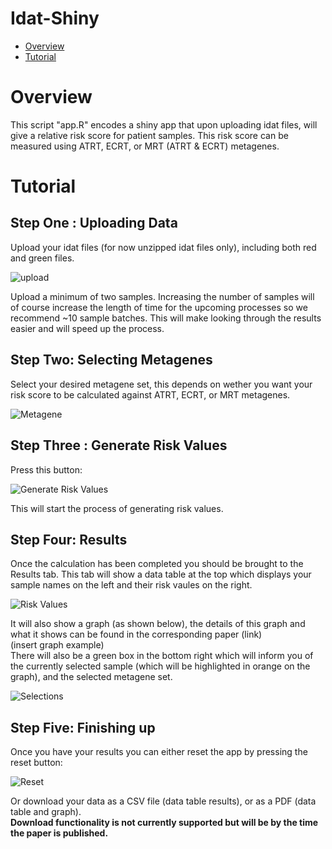 # Idat-Shiny


- [Overview](#overview)
- [Tutorial](#tutorial)


# Overview
This script "app.R" encodes a shiny app that upon uploading idat files, will give a relative risk score for patient samples. 
This risk score can be measured using ATRT, ECRT, or MRT (ATRT & ECRT) metagenes.

# Tutorial
## Step One : Uploading Data
Upload your idat files (for now unzipped idat files only), including both red and green files.  

![upload](https://github.com/hackingjpr/Idat-Shiny/blob/main/Tutorial/upload.png?raw=true)   

Upload a minimum of two samples. Increasing the number of samples will of course increase the length of time for the upcoming processes so we recommend ~10 sample batches. This will make looking through the results easier and will speed up the process.

## Step Two: Selecting Metagenes

Select your desired metagene set, this depends on wether you want your risk score to be calculated against ATRT, ECRT, or MRT metagenes.  

![Metagene](https://github.com/hackingjpr/Idat-Shiny/blob/main/Tutorial/metagene.png?raw=true)  


## Step Three : Generate Risk Values

Press this button:  

![Generate Risk Values](https://github.com/hackingjpr/Idat-Shiny/blob/main/Tutorial/generate_risk_values.png?raw=true)  

This will start the process of generating risk values.

## Step Four: Results

Once the calculation has been completed you should be brought to the Results tab. This tab will show a data table at the top which displays your sample names on the left and their risk vaules on the right. 

![Risk Values](https://github.com/hackingjpr/Idat-Shiny/blob/main/Tutorial/Risk_values.png?raw=true)  

It will also show a graph (as shown below), the details of this graph and what it shows can be found in the corresponding paper (link)  
(insert graph example)  
There will also be a green box in the bottom right which will inform you of the currently selected sample (which will be highlighted in orange on the graph), and the selected metagene set.  

![Selections](https://github.com/hackingjpr/Idat-Shiny/blob/main/Tutorial/Selections.png?raw=true)  


## Step Five: Finishing up
Once you have your results you can either reset the app by pressing the reset button:  

![Reset](https://github.com/hackingjpr/Idat-Shiny/blob/main/Tutorial/Reset.png?raw=true)  

Or download your data as a CSV file (data table results), or as a PDF (data table and graph).  
**Download functionality is not currently supported but will be by the time the paper is published.**
